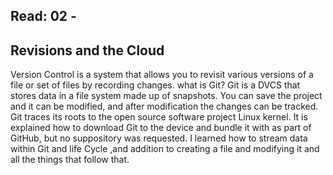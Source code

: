 ## Read: 02 - 

## Revisions and the Cloud

Version Control is a system that allows you to revisit various versions of a file or set of files by recording changes.
what is Git? Git is a DVCS that stores data in a file system made up of snapshots.
You can save the project and it can be modified, and after modification the changes can be tracked.
Git traces its roots to the open source software project Linux kernel.
It is explained how to download Git to the device and bundle it with as part of GitHub, but no suppository was requested.
I learned how to stream data within Git and life Cycle ,and addition to creating a file and modifying it and all the things that follow that.
